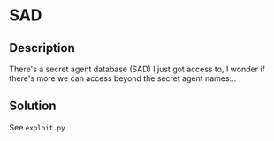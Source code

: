 # SAD


## Description
There's a secret agent database (SAD) I just got access to, I wonder if there's more we can access beyond the secret agent names...

## Solution

See `exploit.py` 